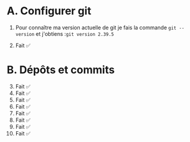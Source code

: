 # A. Configurer git
1) Pour connaître ma version actuelle de git je fais la commande ```git --version```
et j'obtiens :```git version 2.39.5```

2) Fait ✅ 

# B. Dépôts et commits
3) Fait ✅ 
 4) Fait ✅ 
 5) Fait ✅ 
 6) Fait ✅ 
 7) Fait ✅ 
 8) Fait ✅ 
 9) Fait ✅
 10) Fait ✅ 
